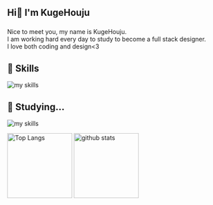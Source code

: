 ## Hi👋 I'm KugeHouju
###
<p>Nice to meet you, my name is KugeHouju.<br>
  I am working hard every day to study to become a full stack designer.<br>
  I love both coding and design<3</p>

<!-- アイコンの選択肢一覧：https://arc.net/l/quote/zizyykfh -->
## 🌱 Skills
<img alt="my skills" src="https://skillicons.dev/icons?theme=dark&perline=9&i=html,css,js,vscode,figma,ps,ai,xd,discord" />

## 🌱 Studying...
<img alt="my skills" src="https://skillicons.dev/icons?theme=dark&perline=6&i=react,next,nodejs,ts,php,python" />

<p align="left"> 
  <img alt="Top Langs" height="150px" src="https://github-readme-stats.vercel.app/api/top-langs/?username=kugehouju&layout=compact&show_icons=true" />
  <img alt="github stats" height="150px" src="https://github-readme-stats.vercel.app/api?username=kugehouju&show_icons=ture" />
</p>
